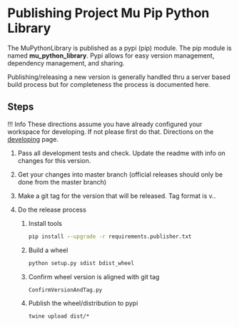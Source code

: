 # Publishing Project Mu Pip Python Library

The MuPythonLibrary is published as a pypi (pip) module.  The pip module is named __mu_python_library__.  Pypi allows for easy version management, dependency management, and sharing.

Publishing/releasing a new version is generally handled thru a server based build process but for completeness the process is documented here.

## Steps

!!! Info
    These directions assume you have already configured your workspace for developing.  If not please first do that.  Directions on the [developing](developing.md) page.

1. Pass all development tests and check. Update the readme with info on changes for this version.
2. Get your changes into master branch (official releases should only be done from the master branch)
3. Make a git tag for the version that will be released.  Tag format is v<Major>.<Minor>.<Patch>
4. Do the release process

    1. Install tools
        ``` cmd
        pip install --upgrade -r requirements.publisher.txt
        ```
    2. Build a wheel
        ``` cmd
        python setup.py sdist bdist_wheel
        ```
    3. Confirm wheel version is aligned with git tag
        ``` cmd
        ConfirmVersionAndTag.py
        ```
    4. Publish the wheel/distribution to pypi
        ``` cmd
        twine upload dist/*
        ```
